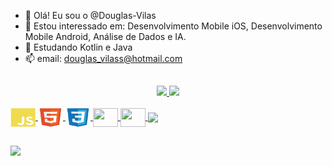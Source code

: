 - 👋 Olá! Eu sou o @Douglas-Vilas
- 👀 Estou interessado em: Desenvolvimento Mobile iOS, Desenvolvimento Mobile Android, Análise de Dados e IA.
- 🌱 Estudando Kotlin e Java
- 📫 email: douglas_vilass@hotmail.com


##

<div align="center">
  <a href="https://github.com/douglas-vilas">
  <img height="180em" src="https://github-readme-stats.vercel.app/api?username=douglas-vilas&show_icons=true&theme=dark&include_all_commits=true&count_private=true"/>
  <img height="180em" src="https://github-readme-stats.vercel.app/api/top-langs/?username=douglas-vilas&layout=compact&langs_count=7&theme=dark"/>
</div>
<div style="display: inline_block"><br>
  <img align="center" alt="DVS-Js" height="30" width="40" src="https://raw.githubusercontent.com/devicons/devicon/master/icons/javascript/javascript-plain.svg">
  <img align="center" alt="DVS-HTML" height="30" width="40" src="https://raw.githubusercontent.com/devicons/devicon/master/icons/html5/html5-original.svg">
  <img align="center" alt="DVS-CSS" height="30" width="40" src="https://raw.githubusercontent.com/devicons/devicon/master/icons/css3/css3-original.svg">  
  <img align="center" height="30" width="40" src="https://cdn.jsdelivr.net/gh/devicons/devicon/icons/kotlin/kotlin-original.svg" />
  <img align="center" height="30" width="40" src="https://cdn.jsdelivr.net/gh/devicons/devicon/icons/python/python-original.svg" />
  <img align="center" heigjt="30" width="40" src="https://cdn.jsdelivr.net/gh/devicons/devicon/icons/java/java-original.svg" />
 </div>

##

<div>
 <a href="https://www.linkedin.com/in/douglas-vilas-52656ba4" target="_blank"><img src="https://img.shields.io/badge/-LinkedIn-%230077B5?style=for-the-badge&logo=linkedin&logoColor=white" target="_blank"></a> 
 
</div>
